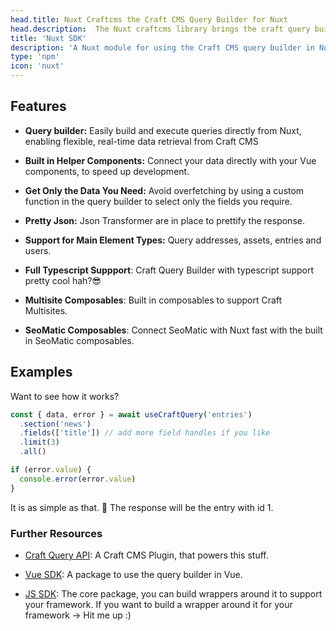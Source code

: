 ```yaml
---
head.title: Nuxt Craftcms the Craft CMS Query Builder for Nuxt
head.description:  The Nuxt craftcms library brings the craft query builder to your Nuxt frontend.
title: 'Nuxt SDK'
description: 'A Nuxt module for using the Craft CMS query builder in Nuxt.'
type: 'npm'
icon: 'nuxt'
---
```


## Features

- **Query builder:** Easily build and execute queries directly from Nuxt, enabling flexible, real-time data retrieval from Craft CMS

- **Built in Helper Components:** Connect your data directly with your Vue components, to speed up development.

- **Get Only the Data You Need:** Avoid overfetching by using a custom function in the query builder to select only the fields you require.

- **Pretty Json:** Json Transformer are in place to prettify the response.

- **Support for Main Element Types:** Query addresses, assets, entries and users.

- **Full Typescript Suppport**: Craft Query Builder with typescript support pretty cool hah?😎

- **Multisite Composables**: Built in composables to support Craft Multisites.

- **SeoMatic Composables**: Connect SeoMatic with Nuxt fast with the built in SeoMatic composables.

## Examples

Want to see how it works?

```ts [app.vue]
const { data, error } = await useCraftQuery('entries')
  .section('news')
  .fields(['title']) // add more field handles if you like
  .limit(3)
  .all()

if (error.value) {
  console.error(error.value)
}
```

It is as simple as that. 🚀 The response will be the entry with id 1.

### Further Resources

- [Craft Query API](/libraries/craft-query-api): A Craft CMS Plugin, that powers this stuff.

- [Vue SDK](/libraries/vue-craftcms): A package to use the query builder in Vue.

- [JS SDK](/libraries/js-craftcms-api): The core package, you can build wrappers around it to support your framework. If you want to build a wrapper around it for your framework -> Hit me up :) 
